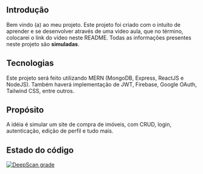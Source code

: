 ## Introdução

Bem vindo (a) ao meu projeto.
Este projeto foi criado com o intuito de aprender e se desenvolver através de uma video aula, que no término, colocarei o link do vídeo neste README.
Todas as informações presentes neste projeto são **simuladas**.

## Tecnologias

Este projeto será feito utilizando MERN (MongoDB, Express, ReactJS e NodeJS).
Também haverá implementação de JWT, Firebase, Google OAuth, Tailwind CSS, entre outros.

## Propósito

A idéia é simular um site de compra de imóveis, com CRUD, login, autenticação, edição de perfil e tudo mais.

## Estado do código

[![DeepScan grade](https://deepscan.io/api/teams/21905/projects/25884/branches/816579/badge/grade.svg)](https://deepscan.io/dashboard#view=project&tid=21905&pid=25884&bid=816579)
